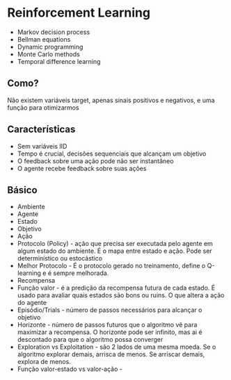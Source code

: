# Reinforcement Learning

- Markov decision process
- Bellman equations
- Dynamic programming
- Monte Carlo methods
- Temporal difference learning


## Como?

Não existem variáveis target, apenas sinais positivos e negativos, e uma função para otimizarmos

## Características

- Sem variáveis IID
- Tempo é crucial, decisões sequenciais que alcançam um objetivo
- O feedback sobre uma ação pode não ser instantâneo
- O agente recebe feedback sobre suas ações

## Básico

- Ambiente
- Agente
- Estado
- Objetivo
- Ação
- Protocolo (Policy) - ação que precisa ser executada pelo agente em algum estado do ambiente. É o mapa entre estado e ação. Pode ser determinístico ou estocástico
- Melhor Protocolo - É o protocolo gerado no treinamento, define o Q-learning e é sempre melhorada.
- Recompensa
- Função valor - é a predição da recompensa futura de cada estado. É usado para avaliar quais estados são bons ou ruins. O que altera a ação do agente
- Episódio/Trials - número de passos necessários para alcançar o objetivo
- Horizonte - número de passos futuros que o algoritmo vê para maximizar a recompensa. O horizonte pode ser infinito, mas ai é descontado para que o algoritmo possa converger
- Exploration vs Exploitation - são 2 lados de uma mesma moeda. Se o algoritmo explorar demais, arrisca de menos. Se arriscar demais, explora de menos.
- Função valor-estado vs valor-ação - 

